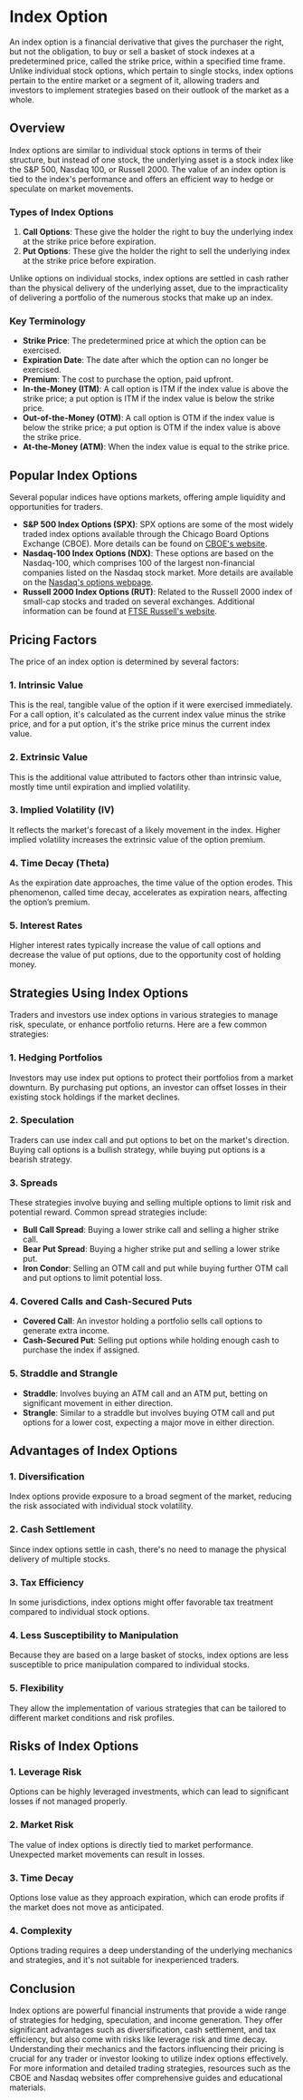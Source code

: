 # Index Option

An index option is a financial derivative that gives the purchaser the right, but not the obligation, to buy or sell a basket of stock indexes at a predetermined price, called the strike price, within a specified time frame. Unlike individual stock options, which pertain to single stocks, index options pertain to the entire market or a segment of it, allowing traders and investors to implement strategies based on their outlook of the market as a whole.

## Overview

Index options are similar to individual stock options in terms of their structure, but instead of one stock, the underlying asset is a stock index like the S&P 500, Nasdaq 100, or Russell 2000. The value of an index option is tied to the index's performance and offers an efficient way to hedge or speculate on market movements.

### Types of Index Options

1. **Call Options**: These give the holder the right to buy the underlying index at the strike price before expiration.
2. **Put Options**: These give the holder the right to sell the underlying index at the strike price before expiration.

Unlike options on individual stocks, index options are settled in cash rather than the physical delivery of the underlying asset, due to the impracticality of delivering a portfolio of the numerous stocks that make up an index.

### Key Terminology

- **Strike Price**: The predetermined price at which the option can be exercised.
- **Expiration Date**: The date after which the option can no longer be exercised.
- **Premium**: The cost to purchase the option, paid upfront.
- **In-the-Money (ITM)**: A call option is ITM if the index value is above the strike price; a put option is ITM if the index value is below the strike price.
- **Out-of-the-Money (OTM)**: A call option is OTM if the index value is below the strike price; a put option is OTM if the index value is above the strike price.
- **At-the-Money (ATM)**: When the index value is equal to the strike price.

## Popular Index Options

Several popular indices have options markets, offering ample liquidity and opportunities for traders.

- **S&P 500 Index Options (SPX)**: SPX options are some of the most widely traded index options available through the Chicago Board Options Exchange (CBOE). More details can be found on [CBOE's website](https://www.cboe.com/tradable_products/sp_500).
- **Nasdaq-100 Index Options (NDX)**: These options are based on the Nasdaq-100, which comprises 100 of the largest non-financial companies listed on the Nasdaq stock market. More details are available on the [Nasdaq's options webpage](https://www.nasdaq.com/solutions/nasdaq-100-index-options).
- **Russell 2000 Index Options (RUT)**: Related to the Russell 2000 index of small-cap stocks and traded on several exchanges. Additional information can be found at [FTSE Russell's website](https://www.ftserussell.com/index/spotlight/russell-2000-index).

## Pricing Factors

The price of an index option is determined by several factors:

### 1. **Intrinsic Value**

This is the real, tangible value of the option if it were exercised immediately. For a call option, it's calculated as the current index value minus the strike price, and for a put option, it's the strike price minus the current index value.

### 2. **Extrinsic Value**

This is the additional value attributed to factors other than intrinsic value, mostly time until expiration and implied volatility.

### 3. **Implied Volatility (IV)**

It reflects the market's forecast of a likely movement in the index. Higher implied volatility increases the extrinsic value of the option premium.

### 4. **Time Decay (Theta)**

As the expiration date approaches, the time value of the option erodes. This phenomenon, called time decay, accelerates as expiration nears, affecting the option’s premium.

### 5. **Interest Rates**

Higher interest rates typically increase the value of call options and decrease the value of put options, due to the opportunity cost of holding money.

## Strategies Using Index Options

Traders and investors use index options in various strategies to manage risk, speculate, or enhance portfolio returns. Here are a few common strategies:

### 1. **Hedging Portfolios**

Investors may use index put options to protect their portfolios from a market downturn. By purchasing put options, an investor can offset losses in their existing stock holdings if the market declines.

### 2. **Speculation**

Traders can use index call and put options to bet on the market's direction. Buying call options is a bullish strategy, while buying put options is a bearish strategy.

### 3. **Spreads**

These strategies involve buying and selling multiple options to limit risk and potential reward. Common spread strategies include:
   - **Bull Call Spread**: Buying a lower strike call and selling a higher strike call.
   - **Bear Put Spread**: Buying a higher strike put and selling a lower strike put.
   - **Iron Condor**: Selling an OTM call and put while buying further OTM call and put options to limit potential loss.

### 4. **Covered Calls and Cash-Secured Puts**

- **Covered Call**: An investor holding a portfolio sells call options to generate extra income.
- **Cash-Secured Put**: Selling put options while holding enough cash to purchase the index if assigned.

### 5. **Straddle and Strangle**

- **Straddle**: Involves buying an ATM call and an ATM put, betting on significant movement in either direction.
- **Strangle**: Similar to a straddle but involves buying OTM call and put options for a lower cost, expecting a major move in either direction.

## Advantages of Index Options

### 1. **Diversification**

Index options provide exposure to a broad segment of the market, reducing the risk associated with individual stock volatility.

### 2. **Cash Settlement**

Since index options settle in cash, there's no need to manage the physical delivery of multiple stocks.

### 3. **Tax Efficiency**

In some jurisdictions, index options might offer favorable tax treatment compared to individual stock options.

### 4. **Less Susceptibility to Manipulation**

Because they are based on a large basket of stocks, index options are less susceptible to price manipulation compared to individual stocks.

### 5. **Flexibility**

They allow the implementation of various strategies that can be tailored to different market conditions and risk profiles.

## Risks of Index Options

### 1. **Leverage Risk**

Options can be highly leveraged investments, which can lead to significant losses if not managed properly.

### 2. **Market Risk**

The value of index options is directly tied to market performance. Unexpected market movements can result in losses.

### 3. **Time Decay**

Options lose value as they approach expiration, which can erode profits if the market does not move as anticipated.

### 4. **Complexity**

Options trading requires a deep understanding of the underlying mechanics and strategies, and it's not suitable for inexperienced traders.

## Conclusion

Index options are powerful financial instruments that provide a wide range of strategies for hedging, speculation, and income generation. They offer significant advantages such as diversification, cash settlement, and tax efficiency, but also come with risks like leverage risk and time decay. Understanding their mechanics and the factors influencing their pricing is crucial for any trader or investor looking to utilize index options effectively. For more information and detailed trading strategies, resources such as the CBOE and Nasdaq websites offer comprehensive guides and educational materials.